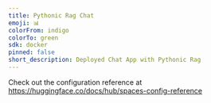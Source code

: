 ```yaml
---
title: Pythonic Rag Chat
emoji: 📊
colorFrom: indigo
colorTo: green
sdk: docker
pinned: false
short_description: Deployed Chat App with Pythonic Rag
---
```


Check out the configuration reference at https://huggingface.co/docs/hub/spaces-config-reference
